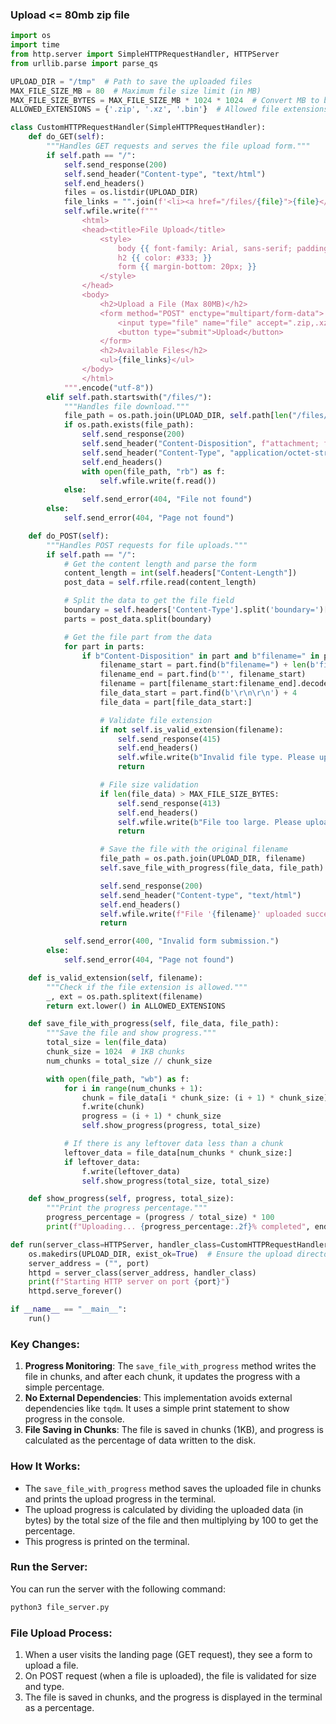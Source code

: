 
### Upload <= 80mb zip file


```python
import os
import time
from http.server import SimpleHTTPRequestHandler, HTTPServer
from urllib.parse import parse_qs

UPLOAD_DIR = "/tmp"  # Path to save the uploaded files
MAX_FILE_SIZE_MB = 80  # Maximum file size limit (in MB)
MAX_FILE_SIZE_BYTES = MAX_FILE_SIZE_MB * 1024 * 1024  # Convert MB to bytes
ALLOWED_EXTENSIONS = {'.zip', '.xz', '.bin'}  # Allowed file extensions

class CustomHTTPRequestHandler(SimpleHTTPRequestHandler):
    def do_GET(self):
        """Handles GET requests and serves the file upload form."""
        if self.path == "/":
            self.send_response(200)
            self.send_header("Content-type", "text/html")
            self.end_headers()
            files = os.listdir(UPLOAD_DIR)
            file_links = "".join(f'<li><a href="/files/{file}">{file}</a></li>' for file in files)
            self.wfile.write(f"""
                <html>
                <head><title>File Upload</title>
                    <style>
                        body {{ font-family: Arial, sans-serif; padding: 20px; }}
                        h2 {{ color: #333; }}
                        form {{ margin-bottom: 20px; }}
                    </style>
                </head>
                <body>
                    <h2>Upload a File (Max 80MB)</h2>
                    <form method="POST" enctype="multipart/form-data">
                        <input type="file" name="file" accept=".zip,.xz,.bin" required>
                        <button type="submit">Upload</button>
                    </form>
                    <h2>Available Files</h2>
                    <ul>{file_links}</ul>
                </body>
                </html>
            """.encode("utf-8"))
        elif self.path.startswith("/files/"):
            """Handles file download."""
            file_path = os.path.join(UPLOAD_DIR, self.path[len("/files/"):])
            if os.path.exists(file_path):
                self.send_response(200)
                self.send_header("Content-Disposition", f"attachment; filename={os.path.basename(file_path)}")
                self.send_header("Content-Type", "application/octet-stream")
                self.end_headers()
                with open(file_path, "rb") as f:
                    self.wfile.write(f.read())
            else:
                self.send_error(404, "File not found")
        else:
            self.send_error(404, "Page not found")

    def do_POST(self):
        """Handles POST requests for file uploads."""
        if self.path == "/":
            # Get the content length and parse the form
            content_length = int(self.headers["Content-Length"])
            post_data = self.rfile.read(content_length)

            # Split the data to get the file field
            boundary = self.headers['Content-Type'].split('boundary=')[-1].encode()
            parts = post_data.split(boundary)

            # Get the file part from the data
            for part in parts:
                if b"Content-Disposition" in part and b"filename=" in part:
                    filename_start = part.find(b"filename=") + len(b'filename="')
                    filename_end = part.find(b'"', filename_start)
                    filename = part[filename_start:filename_end].decode()
                    file_data_start = part.find(b'\r\n\r\n') + 4
                    file_data = part[file_data_start:]

                    # Validate file extension
                    if not self.is_valid_extension(filename):
                        self.send_response(415)
                        self.end_headers()
                        self.wfile.write(b"Invalid file type. Please upload .zip, .xz, or .bin files.")
                        return

                    # File size validation
                    if len(file_data) > MAX_FILE_SIZE_BYTES:
                        self.send_response(413)
                        self.end_headers()
                        self.wfile.write(b"File too large. Please upload a file smaller than 80 MB.")
                        return

                    # Save the file with the original filename
                    file_path = os.path.join(UPLOAD_DIR, filename)
                    self.save_file_with_progress(file_data, file_path)

                    self.send_response(200)
                    self.send_header("Content-type", "text/html")
                    self.end_headers()
                    self.wfile.write(f"File '{filename}' uploaded successfully.".encode())
                    return

            self.send_error(400, "Invalid form submission.")
        else:
            self.send_error(404, "Page not found")

    def is_valid_extension(self, filename):
        """Check if the file extension is allowed."""
        _, ext = os.path.splitext(filename)
        return ext.lower() in ALLOWED_EXTENSIONS

    def save_file_with_progress(self, file_data, file_path):
        """Save the file and show progress."""
        total_size = len(file_data)
        chunk_size = 1024  # 1KB chunks
        num_chunks = total_size // chunk_size

        with open(file_path, "wb") as f:
            for i in range(num_chunks + 1):
                chunk = file_data[i * chunk_size: (i + 1) * chunk_size]
                f.write(chunk)
                progress = (i + 1) * chunk_size
                self.show_progress(progress, total_size)

            # If there is any leftover data less than a chunk
            leftover_data = file_data[num_chunks * chunk_size:]
            if leftover_data:
                f.write(leftover_data)
                self.show_progress(total_size, total_size)

    def show_progress(self, progress, total_size):
        """Print the progress percentage."""
        progress_percentage = (progress / total_size) * 100
        print(f"Uploading... {progress_percentage:.2f}% completed", end="\r")

def run(server_class=HTTPServer, handler_class=CustomHTTPRequestHandler, port=8080):
    os.makedirs(UPLOAD_DIR, exist_ok=True)  # Ensure the upload directory exists
    server_address = ("", port)
    httpd = server_class(server_address, handler_class)
    print(f"Starting HTTP server on port {port}")
    httpd.serve_forever()

if __name__ == "__main__":
    run()
```

### Key Changes:
1. **Progress Monitoring**: The `save_file_with_progress` method writes the file in chunks, and after each chunk, it updates the progress with a simple percentage.
2. **No External Dependencies**: This implementation avoids external dependencies like `tqdm`. It uses a simple print statement to show progress in the console.
3. **File Saving in Chunks**: The file is saved in chunks (1KB), and progress is calculated as the percentage of data written to the disk.

### How It Works:
- The `save_file_with_progress` method saves the uploaded file in chunks and prints the upload progress in the terminal.
- The upload progress is calculated by dividing the uploaded data (in bytes) by the total size of the file and then multiplying by 100 to get the percentage.
- This progress is printed on the terminal.

### Run the Server:
You can run the server with the following command:

```bash
python3 file_server.py
```

### File Upload Process:
1. When a user visits the landing page (GET request), they see a form to upload a file.
2. On POST request (when a file is uploaded), the file is validated for size and type.
3. The file is saved in chunks, and the progress is displayed in the terminal as a percentage.

